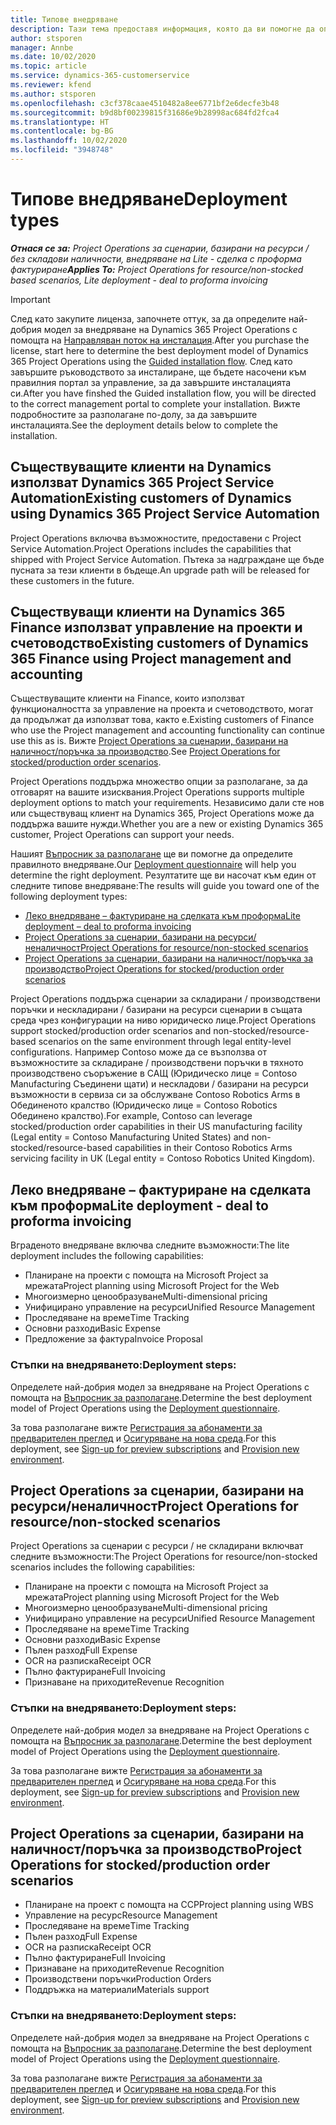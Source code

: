 ```yaml
---
title: Типове внедряване
description: Тази тема предоставя информация, която да ви помогне да определите правилния тип на внедряване за Project Operations за фирмата си.
author: stsporen
manager: Annbe
ms.date: 10/02/2020
ms.topic: article
ms.service: dynamics-365-customerservice
ms.reviewer: kfend
ms.author: stsporen
ms.openlocfilehash: c3cf378caae4510482a8ee6771bf2e6decfe3b48
ms.sourcegitcommit: b9d8bf00239815f31686e9b28998ac684fd2fca4
ms.translationtype: HT
ms.contentlocale: bg-BG
ms.lasthandoff: 10/02/2020
ms.locfileid: "3948748"
---
```

# <a name="deployment-types"></a><span data-ttu-id="73de7-103">Типове внедряване</span><span class="sxs-lookup"><span data-stu-id="73de7-103">Deployment types</span></span>

<span data-ttu-id="73de7-104">_**Отнася се за:** Project Operations за сценарии, базирани на ресурси / без складови наличности, внедряване на Lite - сделка с проформа фактуриране_</span><span class="sxs-lookup"><span data-stu-id="73de7-104">_**Applies To:** Project Operations for resource/non-stocked based scenarios, Lite deployment - deal to proforma invoicing_</span></span>

> [!IMPORTANT]
> <span data-ttu-id="73de7-105">След като закупите лиценза, започнете оттук, за да определите най-добрия модел за внедряване на Dynamics 365 Project Operations с помощта на [Направляван поток на инсталация](https://aka.ms/provisionprojectoperations).</span><span class="sxs-lookup"><span data-stu-id="73de7-105">After you purchase the license, start here to determine the best deployment model of Dynamics 365 Project Operations using the [Guided installation flow](https://aka.ms/provisionprojectoperations).</span></span>
> <span data-ttu-id="73de7-106">След като завършите ръководството за инсталиране, ще бъдете насочени към правилния портал за управление, за да завършите инсталацията си.</span><span class="sxs-lookup"><span data-stu-id="73de7-106">After you have finshed the Guided installation flow, you will be directed to the correct management portal to complete your installation.</span></span> <span data-ttu-id="73de7-107">Вижте подробностите за разполагане по-долу, за да завършите инсталацията.</span><span class="sxs-lookup"><span data-stu-id="73de7-107">See the deployment details below to complete the installation.</span></span>


## <a name="existing-customers-of-dynamics-using-dynamics-365-project-service-automation"></a><span data-ttu-id="73de7-108">Съществуващите клиенти на Dynamics използват Dynamics 365 Project Service Automation</span><span class="sxs-lookup"><span data-stu-id="73de7-108">Existing customers of Dynamics using Dynamics 365 Project Service Automation</span></span>
<span data-ttu-id="73de7-109">Project Operations включва възможностите, предоставени с Project Service Automation.</span><span class="sxs-lookup"><span data-stu-id="73de7-109">Project Operations includes the capabilities that shipped with Project Service Automation.</span></span> <span data-ttu-id="73de7-110">Пътека за надграждане ще бъде пусната за тези клиенти в бъдеще.</span><span class="sxs-lookup"><span data-stu-id="73de7-110">An upgrade path will be released for these customers in the future.</span></span>

## <a name="existing-customers-of-dynamics-365-finance-using-project-management-and-accounting"></a><span data-ttu-id="73de7-111">Съществуващи клиенти на Dynamics 365 Finance използват управление на проекти и счетоводство</span><span class="sxs-lookup"><span data-stu-id="73de7-111">Existing customers of Dynamics 365 Finance using Project management and accounting</span></span> 

<span data-ttu-id="73de7-112">Съществуващите клиенти на Finance, които използват функционалността за управление на проекта и счетоводството, могат да продължат да използват това, както е.</span><span class="sxs-lookup"><span data-stu-id="73de7-112">Existing customers of Finance who use the Project management and accounting functionality can continue use this as is.</span></span> <span data-ttu-id="73de7-113">Вижте [Project Operations за сценарии, базирани на наличност/поръчка за производство](#pma).</span><span class="sxs-lookup"><span data-stu-id="73de7-113">See [Project Operations for stocked/production order scenarios](#pma).</span></span>

<span data-ttu-id="73de7-114">Project Operations поддържа множество опции за разполагане, за да отговарят на вашите изисквания.</span><span class="sxs-lookup"><span data-stu-id="73de7-114">Project Operations supports multiple deployment options to match your requirements.</span></span> <span data-ttu-id="73de7-115">Независимо дали сте нов или съществуващ клиент на Dynamics 365, Project Operations може да поддържа вашите нужди.</span><span class="sxs-lookup"><span data-stu-id="73de7-115">Whether you are a new or existing Dynamics 365 customer, Project Operations can support your needs.</span></span>

<span data-ttu-id="73de7-116">Нашият [Въпросник за разполагане](https://aka.ms/provisionprojectoperations) ще ви помогне да определите правилното внедряване.</span><span class="sxs-lookup"><span data-stu-id="73de7-116">Our [Deployment questionnaire](https://aka.ms/provisionprojectoperations) will help you determine the right deployment.</span></span> <span data-ttu-id="73de7-117">Резултатите ще ви насочат към един от следните типове внедряване:</span><span class="sxs-lookup"><span data-stu-id="73de7-117">The results will guide you toward one of the following deployment types:</span></span>

- [<span data-ttu-id="73de7-118">Леко внедряване – фактуриране на сделката към проформа</span><span class="sxs-lookup"><span data-stu-id="73de7-118">Lite deployment – deal to proforma invoicing</span></span>](#lite)
- [<span data-ttu-id="73de7-119">Project Operations за сценарии, базирани на ресурси/неналичност</span><span class="sxs-lookup"><span data-stu-id="73de7-119">Project Operations for resource/non-stocked scenarios</span></span>](#integrated)
- [<span data-ttu-id="73de7-120">Project Operations за сценарии, базирани на наличност/поръчка за производство</span><span class="sxs-lookup"><span data-stu-id="73de7-120">Project Operations for stocked/production order scenarios</span></span>](#pma)

<span data-ttu-id="73de7-121">Project Operations поддържа сценарии за складирани / производствени поръчки и нескладирани / базирани на ресурси сценарии в същата среда чрез конфигурации на ниво юридическо лице.</span><span class="sxs-lookup"><span data-stu-id="73de7-121">Project Operations support stocked/production order scenarios and non-stocked/resource-based scenarios on the same environment through legal entity-level configurations.</span></span> <span data-ttu-id="73de7-122">Например Contoso може да се възползва от възможностите за складиране / производствени поръчки в тяхното производствено съоръжение в САЩ (Юридическо лице = Contoso Manufacturing Съединени щати) и нескладови / базирани на ресурси възможности в сервиза си за обслужване Contoso Robotics Arms в Обединеното кралство (Юридическо лице = Contoso Robotics Обединено кралство).</span><span class="sxs-lookup"><span data-stu-id="73de7-122">For example, Contoso can leverage stocked/production order capabilities in their US manufacturing facility (Legal entity = Contoso Manufacturing United States) and non-stocked/resource-based capabilities in their Contoso Robotics Arms servicing facility in UK (Legal entity = Contoso Robotics United Kingdom).</span></span>

## <a name="a-namelitelite-deployment---deal-to-proforma-invoicing"></a><span data-ttu-id="73de7-123"><a name="lite"><a/>Леко внедряване – фактуриране на сделката към проформа</span><span class="sxs-lookup"><span data-stu-id="73de7-123"><a name="lite"><a/>Lite deployment - deal to proforma invoicing</span></span>
<span data-ttu-id="73de7-124">Вграденото внедряване включва следните възможности:</span><span class="sxs-lookup"><span data-stu-id="73de7-124">The lite deployment includes the following capabilities:</span></span>

- <span data-ttu-id="73de7-125">Планиране на проекти с помощта на Microsoft Project за мрежата</span><span class="sxs-lookup"><span data-stu-id="73de7-125">Project planning using Microsoft Project for the Web</span></span>
- <span data-ttu-id="73de7-126">Многоизмерно ценообразуване</span><span class="sxs-lookup"><span data-stu-id="73de7-126">Multi-dimensional pricing</span></span>
- <span data-ttu-id="73de7-127">Унифицирано управление на ресурси</span><span class="sxs-lookup"><span data-stu-id="73de7-127">Unified Resource Management</span></span>
- <span data-ttu-id="73de7-128">Проследяване на време</span><span class="sxs-lookup"><span data-stu-id="73de7-128">Time Tracking</span></span>
- <span data-ttu-id="73de7-129">Основни разходи</span><span class="sxs-lookup"><span data-stu-id="73de7-129">Basic Expense</span></span>
- <span data-ttu-id="73de7-130">Предложение за фактура</span><span class="sxs-lookup"><span data-stu-id="73de7-130">Invoice Proposal</span></span>

### <a name="deployment-steps"></a><span data-ttu-id="73de7-131">Стъпки на внедряването:</span><span class="sxs-lookup"><span data-stu-id="73de7-131">Deployment steps:</span></span>
<span data-ttu-id="73de7-132">Определете най-добрия модел за внедряване на Project Operations с помощта на [Въпросник за разполагане](https://aka.ms/provisionprojectoperations).</span><span class="sxs-lookup"><span data-stu-id="73de7-132">Determine the best deployment model of Project Operations using the [Deployment questionnaire](https://aka.ms/provisionprojectoperations).</span></span>

<span data-ttu-id="73de7-133">За това разполагане вижте [Регистрация за абонаменти за предварителен преглед](lite-preview-subscription-sign-up.md) и [Осигуряване на нова среда](lite-deployment.md).</span><span class="sxs-lookup"><span data-stu-id="73de7-133">For this deployment, see [Sign-up for preview subscriptions](lite-preview-subscription-sign-up.md) and [Provision new environment](lite-deployment.md).</span></span> 


## <a name="a-nameintegratedproject-operations-for-resourcenon-stocked-scenarios"></a><span data-ttu-id="73de7-134"><a name="integrated"><a/>Project Operations за сценарии, базирани на ресурси/неналичност</span><span class="sxs-lookup"><span data-stu-id="73de7-134"><a name="integrated"><a/>Project Operations for resource/non-stocked scenarios</span></span>
<span data-ttu-id="73de7-135">Project Operations за сценарии с ресурси / не складирани включват следните възможности:</span><span class="sxs-lookup"><span data-stu-id="73de7-135">The Project Operations for resource/non-stocked scenarios includes the following capabilities:</span></span>
  
- <span data-ttu-id="73de7-136">Планиране на проекти с помощта на Microsoft Project за мрежата</span><span class="sxs-lookup"><span data-stu-id="73de7-136">Project planning using Microsoft Project for the Web</span></span>
- <span data-ttu-id="73de7-137">Многоизмерно ценообразуване</span><span class="sxs-lookup"><span data-stu-id="73de7-137">Multi-dimensional pricing</span></span>
- <span data-ttu-id="73de7-138">Унифицирано управление на ресурси</span><span class="sxs-lookup"><span data-stu-id="73de7-138">Unified Resource Management</span></span>
- <span data-ttu-id="73de7-139">Проследяване на време</span><span class="sxs-lookup"><span data-stu-id="73de7-139">Time Tracking</span></span>
- <span data-ttu-id="73de7-140">Основни разходи</span><span class="sxs-lookup"><span data-stu-id="73de7-140">Basic Expense</span></span>
- <span data-ttu-id="73de7-141">Пълен разход</span><span class="sxs-lookup"><span data-stu-id="73de7-141">Full Expense</span></span>
- <span data-ttu-id="73de7-142">OCR на разписка</span><span class="sxs-lookup"><span data-stu-id="73de7-142">Receipt OCR</span></span>
- <span data-ttu-id="73de7-143">Пълно фактуриране</span><span class="sxs-lookup"><span data-stu-id="73de7-143">Full Invoicing</span></span>
- <span data-ttu-id="73de7-144">Признаване на приходите</span><span class="sxs-lookup"><span data-stu-id="73de7-144">Revenue Recognition</span></span>

### <a name="deployment-steps"></a><span data-ttu-id="73de7-145">Стъпки на внедряването:</span><span class="sxs-lookup"><span data-stu-id="73de7-145">Deployment steps:</span></span>
<span data-ttu-id="73de7-146">Определете най-добрия модел за внедряване на Project Operations с помощта на [Въпросник за разполагане](https://aka.ms/provisionprojectoperations).</span><span class="sxs-lookup"><span data-stu-id="73de7-146">Determine the best deployment model of Project Operations using the [Deployment questionnaire](https://aka.ms/provisionprojectoperations).</span></span>

<span data-ttu-id="73de7-147">За това разполагане вижте [Регистрация за абонаменти за предварителен преглед](resource-sign-up-preview-subscription.md) и [Осигуряване на нова среда](resource-provision-new-environment.md).</span><span class="sxs-lookup"><span data-stu-id="73de7-147">For this deployment, see [Sign-up for preview subscriptions](resource-sign-up-preview-subscription.md) and [Provision new environment](resource-provision-new-environment.md).</span></span> 


## <a name="project-operations-for-stockedproduction-order-scenarios"></a><a name="pma"></a><span data-ttu-id="73de7-148">Project Operations за сценарии, базирани на наличност/поръчка за производство</span><span class="sxs-lookup"><span data-stu-id="73de7-148">Project Operations for stocked/production order scenarios</span></span>

- <span data-ttu-id="73de7-149">Планиране на проект с помощта на ССР</span><span class="sxs-lookup"><span data-stu-id="73de7-149">Project planning using WBS</span></span>
- <span data-ttu-id="73de7-150">Управление на ресурс</span><span class="sxs-lookup"><span data-stu-id="73de7-150">Resource Management</span></span>
- <span data-ttu-id="73de7-151">Проследяване на време</span><span class="sxs-lookup"><span data-stu-id="73de7-151">Time Tracking</span></span>
- <span data-ttu-id="73de7-152">Пълен разход</span><span class="sxs-lookup"><span data-stu-id="73de7-152">Full Expense</span></span>
- <span data-ttu-id="73de7-153">OCR на разписка</span><span class="sxs-lookup"><span data-stu-id="73de7-153">Receipt OCR</span></span>
- <span data-ttu-id="73de7-154">Пълно фактуриране</span><span class="sxs-lookup"><span data-stu-id="73de7-154">Full Invoicing</span></span>
- <span data-ttu-id="73de7-155">Признаване на приходите</span><span class="sxs-lookup"><span data-stu-id="73de7-155">Revenue Recognition</span></span>
- <span data-ttu-id="73de7-156">Производствени поръчки</span><span class="sxs-lookup"><span data-stu-id="73de7-156">Production Orders</span></span>
- <span data-ttu-id="73de7-157">Поддръжка на материали</span><span class="sxs-lookup"><span data-stu-id="73de7-157">Materials support</span></span>

### <a name="deployment-steps"></a><span data-ttu-id="73de7-158">Стъпки на внедряването:</span><span class="sxs-lookup"><span data-stu-id="73de7-158">Deployment steps:</span></span>
<span data-ttu-id="73de7-159">Определете най-добрия модел за внедряване на Project Operations с помощта на [Въпросник за разполагане](https://aka.ms/provisionprojectoperations).</span><span class="sxs-lookup"><span data-stu-id="73de7-159">Determine the best deployment model of Project Operations using the [Deployment questionnaire](https://aka.ms/provisionprojectoperations).</span></span>

<span data-ttu-id="73de7-160">За това разполагане вижте [Регистрация за абонаменти за предварителен преглед](https://docs.microsoft.com/dynamics365/fin-ops-core/dev-itpro/dev-tools/sign-up-preview-subscription?toc=/dynamics365/finance/toc.json) и [Осигуряване на нова среда](https://docs.microsoft.com/dynamics365/fin-ops-core/dev-itpro/deployment/deploy-demo-environment?toc=/dynamics365/finance/toc.json).</span><span class="sxs-lookup"><span data-stu-id="73de7-160">For this deployment, see [Sign-up for preview subscriptions](https://docs.microsoft.com/dynamics365/fin-ops-core/dev-itpro/dev-tools/sign-up-preview-subscription?toc=/dynamics365/finance/toc.json) and [Provision new environment](https://docs.microsoft.com/dynamics365/fin-ops-core/dev-itpro/deployment/deploy-demo-environment?toc=/dynamics365/finance/toc.json).</span></span> 



